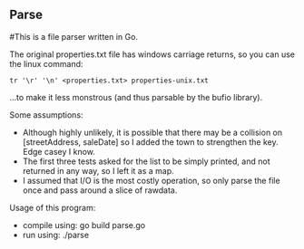 ## Parse

#This is a file parser written in Go.

The original properties.txt file has windows carriage returns, so you can use the linux command:

`tr '\r' '\n' <properties.txt> properties-unix.txt`

...to make it less monstrous (and thus parsable by the bufio library).

Some assumptions:
- Although highly unlikely, it is possible that there may be a collision on [streetAddress, saleDate] so I added the town to strengthen the key. Edge casey I know.
- The first three tests asked for the list to be simply printed, and not returned in any way, so I left it as a map.
- I assumed that I/O is the most costly operation, so only parse the file once and pass around a slice of rawdata.

Usage of this program:

- compile using: go build parse.go
- run using: ./parse <filename> 
